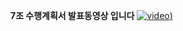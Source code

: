 **7조 수행계획서 발표동영상 입니다**
[![video](http://img.youtube.com/vi/huAAx2-kwS0/0.jpg))](https://youtu.be/huAAx2-kwS0)
